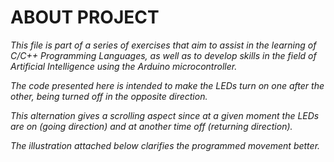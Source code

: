 # ABOUT PROJECT

*This file is part of a series of exercises that aim to assist in the learning of C/C++ Programming Languages, as well as to develop skills in the field of Artificial Intelligence using the Arduino microcontroller.*

*The code presented here is intended to make the LEDs turn on one after the other, being turned off in the opposite direction.*

*This alternation gives a scrolling aspect since at a given moment the LEDs are on (going direction) and at another time off (returning direction).*

*The illustration attached below clarifies the programmed movement better.*